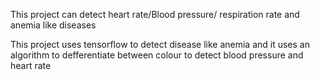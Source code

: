 This project can detect heart rate/Blood pressure/ respiration rate and anemia like diseases

This project uses tensorflow to detect disease like anemia and it uses an algorithm to defferentiate between colour to detect blood pressure and heart rate
